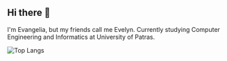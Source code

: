 ## Hi there 👋
I'm Evangelia, but my friends call me Evelyn. 
Currently studying Computer Engineering and Informatics at University of Patras.

![Top Langs](https://github-readme-stats.vercel.app/api/top-langs/?username=EvelyneKol&layout=compact&langs_count=10&theme=default)




<!--
**EvelyneKol/EvelyneKol** is a ✨ _special_ ✨ repository because its `README.md` (this file) appears on your GitHub profile.

Here are some ideas to get you started:

- 🔭 I’m currently working on ...
- 🌱 I’m currently learning ...
- 👯 I’m looking to collaborate on ...
- 🤔 I’m looking for help with ...
- 💬 Ask me about ...
- 📫 How to reach me: ...
- 😄 Pronouns: ...
- ⚡ Fun fact: ...
-->
